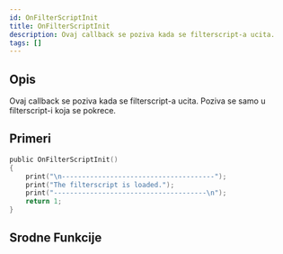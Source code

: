 ```yaml
---
id: OnFilterScriptInit
title: OnFilterScriptInit
description: Ovaj callback se poziva kada se filterscript-a ucita.
tags: []
---
```


## Opis

Ovaj callback se poziva kada se filterscript-a ucita. Poziva se samo u filterscript-i koja se pokrece.

## Primeri

```c
public OnFilterScriptInit()
{
    print("\n--------------------------------------");
    print("The filterscript is loaded.");
    print("--------------------------------------\n");
    return 1;
}
```

## Srodne Funkcije
